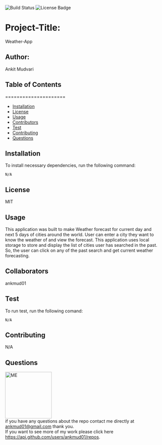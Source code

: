 ![Build Status](https://img.shields.io/badge/build-passing-brightgreen?style=plastic)
        <img src="https://img.shields.io/badge/license-MIT-green" alt="License Badge">

# Project-Title: 
Weather-App

## Author: 
Ankit Mudvari

## Table of Contents
=====================
* [Installation](#installation)
* [License](#license)
* [Usage](#usage)
* [Contributors](#contributors)
* [Test](#test)
* [Contributing](#contributing)
* [Questions](#questions)

## Installation
To install necessary dependencies, run the following command:<br>
```
N/A
```

## License
MIT

## Usage
This application was built to make Weather forecast for current day and next 5 days of cities around the world. User can enter a city they want to know the weather of and view the forecast. This application uses local storage to store and display the list of cities user has searched in the past. So, the user can click on any of the past search and get current weather forecasting.

## Collaborators
ankmud01

## Test
To run test, run the following comand:<br>
```
N/A
```

## Contributing
N/A


## Questions

<img src="https://avatars0.githubusercontent.com/u/59261007?v=4" alt="ME" width="150" height="150"><br>
if you have any questions about the repo contact me directly at ankmud01@gmail.com thank you.<br>
If you want to see more of my work please click here https://api.github.com/users/ankmud01/repos.
